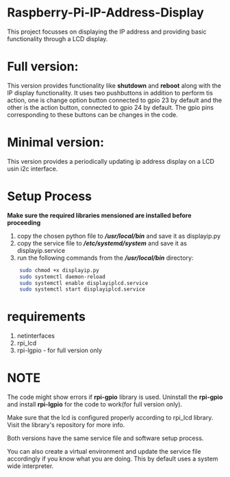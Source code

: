 # Raspberry-Pi-IP-Address-Display
This project focusses on displaying the IP address and providing basic functionality through a LCD display.

# Full version:
This version provides functionality like **shutdown** and **reboot** along with the IP display functionality. It uses two pushbuttons in addition to perform tis action, one is change option button connected to gpio 23 by default and the other is the action button, connected to gpio 24 by default. The gpio pins corresponding to these buttons can be changes in the code.

# Minimal version:
This version provides a periodically updating ip address display on a LCD usin i2c interface.

# Setup Process 
**Make sure the required libraries mensioned are installed before proceeding**
1. copy the chosen python file to ***/usr/local/bin*** and save it as displayip.py
2. copy the service file to ***/etc/systemd/system*** and save it as displayip.service
3. run the following commands from the ***/usr/local/bin*** directory:
```bash
    sudo chmod +x displayip.py
    sudo systemctl daemon-reload
    sudo systemctl enable displayiplcd.service
    sudo systemctl start displayiplcd.service
```
# requirements
1. netinterfaces
2. rpi_lcd
3. rpi-lgpio - for full version only

# NOTE
The code might show errors if **rpi-gpio** library is used. Uninstall the **rpi-gpio** and install **rpi-lgpio** for the code to work(for full version only).

Make sure that the lcd is configured properly according to rpi_lcd library. Visit the library's repository for more info.

Both versions have the same service file and software setup process.

You can also create a virtual environment and update the service file accordingly if you know what you are doing. This by default uses a system wide interpreter.
